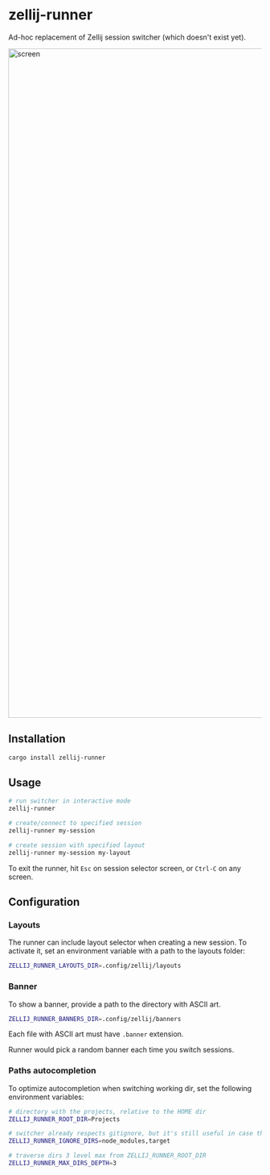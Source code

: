 # zellij-runner
<!-- cargo-sync-readme start -->

Ad-hoc replacement of Zellij session switcher (which doesn't exist yet).

<img width="1329" alt="screen" src="https://user-images.githubusercontent.com/4244251/221364651-2011f53f-eaa4-445d-959e-86584ed1ad38.png">

## Installation
```sh
cargo install zellij-runner
```

## Usage
```sh
# run switcher in interactive mode
zellij-runner

# create/connect to specified session
zellij-runner my-session

# create session with specified layout
zellij-runner my-session my-layout
```

To exit the runner, hit `Esc` on session selector screen, or `Ctrl-C` on any screen.

## Configuration
### Layouts
The runner can include layout selector when creating a new session.
To activate it, set an environment variable with a path to the layouts folder:

```sh
ZELLIJ_RUNNER_LAYOUTS_DIR=.config/zellij/layouts
```

### Banner
To show a banner, provide a path to the directory with ASCII art.

```sh
ZELLIJ_RUNNER_BANNERS_DIR=.config/zellij/banners
```

Each file with ASCII art must have `.banner` extension.

Runner would pick a random banner each time you switch sessions.

### Paths autocompletion
To optimize autocompletion when switching working dir, set the following environment variables:

```sh
# directory with the projects, relative to the HOME dir
ZELLIJ_RUNNER_ROOT_DIR=Projects

# switcher already respects gitignore, but it's still useful in case there's no git
ZELLIJ_RUNNER_IGNORE_DIRS=node_modules,target

# traverse dirs 3 level max from ZELLIJ_RUNNER_ROOT_DIR
ZELLIJ_RUNNER_MAX_DIRS_DEPTH=3
```

<!-- cargo-sync-readme end -->
